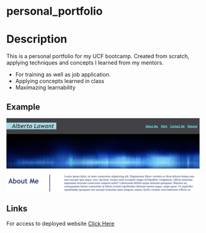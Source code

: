 # personal_portfolio

# Description

This is a personal portfolio for my UCF bootcamp. Created from scratch, applying techniques and concepts I learned from my mentors.

- For training as well as job application.
- Applying concepts learned in class
- Maximazing learnability 

## Example

<img src="./assets/images/personal-portfolio.png"
     alt="personalPortfolio">

## Links

For access to deployed website [Click Here](https://parryprogramming.github.io/code_refactor/)